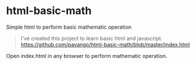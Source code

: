 # html-basic-math
Simple html to perform basic mathematic operation

> I've created this project to learn basic html and javascript.
https://github.com/pavango/html-basic-math/blob/master/index.html

Open index.html in any browser to perform mathematic operation.
